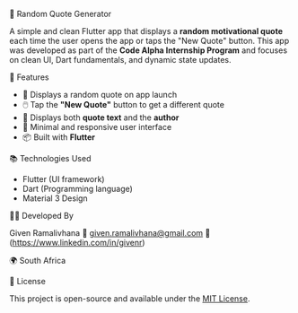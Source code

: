 📱 Random Quote Generator

A simple and clean Flutter app that displays a **random motivational quote** each time the user opens the app or taps the "New Quote" button. This app was developed as part of the **Code Alpha Internship Program** and focuses on clean UI, Dart fundamentals, and dynamic state updates.


🧠 Features

* 🔁 Displays a random quote on app launch
* 🖱️ Tap the **"New Quote"** button to get a different quote
* 🧑 Displays both **quote text** and the **author**
* 🎨 Minimal and responsive user interface
* 📦 Built with **Flutter**


📚 Technologies Used

* Flutter (UI framework)
* Dart (Programming language)
* Material 3 Design


 👨‍💻 Developed By

Given Ramalivhana
📧 [given.ramalivhana@gmail.com](mailto:given.ramalivhana@gmail.com)
🔗 (https://www.linkedin.com/in/givenr)

🌍 South Africa

📄 License

This project is open-source and available under the [MIT License](LICENSE).
